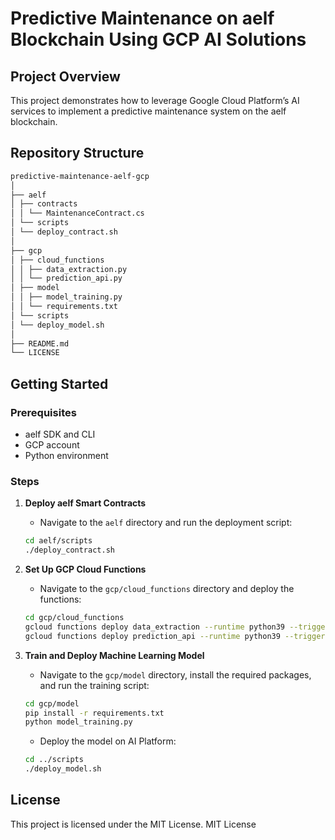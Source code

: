 # Predictive Maintenance on aelf Blockchain Using GCP AI Solutions

## Project Overview
This project demonstrates how to leverage Google Cloud Platform’s AI services to implement a predictive maintenance system on the aelf blockchain.

## Repository Structure
```sh
predictive-maintenance-aelf-gcp
│
├── aelf
│ ├── contracts
│ │ └── MaintenanceContract.cs
│ └── scripts
│ └── deploy_contract.sh
│
├── gcp
│ ├── cloud_functions
│ │ ├── data_extraction.py
│ │ └── prediction_api.py
│ ├── model
│ │ ├── model_training.py
│ │ └── requirements.txt
│ └── scripts
│ └── deploy_model.sh
│
├── README.md
└── LICENSE
```

## Getting Started

### Prerequisites
- aelf SDK and CLI
- GCP account
- Python environment

### Steps

1. **Deploy aelf Smart Contracts**
    - Navigate to the `aelf` directory and run the deployment script:
    ```sh
    cd aelf/scripts
    ./deploy_contract.sh
    ```

2. **Set Up GCP Cloud Functions**
    - Navigate to the `gcp/cloud_functions` directory and deploy the functions:
    ```sh
    cd gcp/cloud_functions
    gcloud functions deploy data_extraction --runtime python39 --trigger-http --allow-unauthenticated
    gcloud functions deploy prediction_api --runtime python39 --trigger-http --allow-unauthenticated
    ```

3. **Train and Deploy Machine Learning Model**
    - Navigate to the `gcp/model` directory, install the required packages, and run the training script:
    ```sh
    cd gcp/model
    pip install -r requirements.txt
    python model_training.py
    ```
    - Deploy the model on AI Platform:
    ```sh
    cd ../scripts
    ./deploy_model.sh
    ```

## License
This project is licensed under the MIT License.
MIT License


